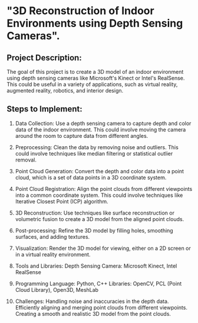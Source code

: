  # "3D Reconstruction of Indoor Environments using Depth Sensing Cameras".

## Project Description:
The goal of this project is to create a 3D model of an indoor environment using depth sensing cameras like Microsoft's Kinect or Intel's RealSense. This could be useful in a variety of applications, such as virtual reality, augmented reality, robotics, and interior design.

## Steps to Implement:

1. Data Collection:  Use a depth sensing camera to capture depth and color data of the indoor environment. This could involve moving the camera around the room to capture data from different angles.

2. Preprocessing: Clean the data by removing noise and outliers. This could involve techniques like median filtering or statistical outlier removal.

3. Point Cloud Generation: Convert the depth and color data into a point cloud, which is a set of data points in a 3D coordinate system.

4. Point Cloud Registration: Align the point clouds from different viewpoints into a common coordinate system. This could involve techniques like Iterative Closest Point (ICP) algorithm.

5. 3D Reconstruction: Use techniques like surface reconstruction or volumetric fusion to create a 3D model from the aligned point clouds.

6. Post-processing: Refine the 3D model by filling holes, smoothing surfaces, and adding textures.

7. Visualization: Render the 3D model for viewing, either on a 2D screen or in a virtual reality environment.

8. Tools and Libraries:
Depth Sensing Camera: Microsoft Kinect, Intel RealSense

9. Programming Language: Python, C++
Libraries: OpenCV, PCL (Point Cloud Library), Open3D, MeshLab

10. Challenges:
Handling noise and inaccuracies in the depth data.
Efficiently aligning and merging point clouds from different viewpoints.
Creating a smooth and realistic 3D model from the point clouds.
